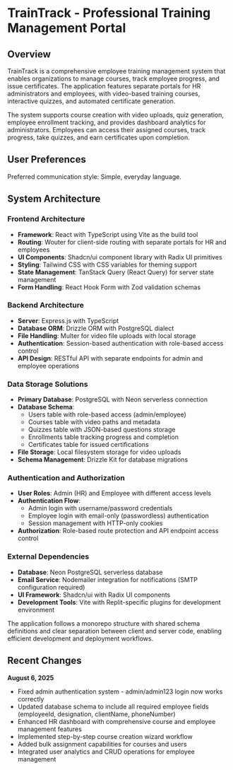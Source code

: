 # TrainTrack - Professional Training Management Portal

## Overview

TrainTrack is a comprehensive employee training management system that enables organizations to manage courses, track employee progress, and issue certificates. The application features separate portals for HR administrators and employees, with video-based training courses, interactive quizzes, and automated certificate generation.

The system supports course creation with video uploads, quiz generation, employee enrollment tracking, and provides dashboard analytics for administrators. Employees can access their assigned courses, track progress, take quizzes, and earn certificates upon completion.

## User Preferences

Preferred communication style: Simple, everyday language.

## System Architecture

### Frontend Architecture
- **Framework**: React with TypeScript using Vite as the build tool
- **Routing**: Wouter for client-side routing with separate portals for HR and employees
- **UI Components**: Shadcn/ui component library with Radix UI primitives
- **Styling**: Tailwind CSS with CSS variables for theming support
- **State Management**: TanStack Query (React Query) for server state management
- **Form Handling**: React Hook Form with Zod validation schemas

### Backend Architecture
- **Server**: Express.js with TypeScript
- **Database ORM**: Drizzle ORM with PostgreSQL dialect
- **File Handling**: Multer for video file uploads with local storage
- **Authentication**: Session-based authentication with role-based access control
- **API Design**: RESTful API with separate endpoints for admin and employee operations

### Data Storage Solutions
- **Primary Database**: PostgreSQL with Neon serverless connection
- **Database Schema**: 
  - Users table with role-based access (admin/employee)
  - Courses table with video paths and metadata
  - Quizzes table with JSON-based questions storage
  - Enrollments table tracking progress and completion
  - Certificates table for issued certifications
- **File Storage**: Local filesystem storage for video uploads
- **Schema Management**: Drizzle Kit for database migrations

### Authentication and Authorization
- **User Roles**: Admin (HR) and Employee with different access levels
- **Authentication Flow**: 
  - Admin login with username/password credentials
  - Employee login with email-only (passwordless) authentication
  - Session management with HTTP-only cookies
- **Authorization**: Role-based route protection and API endpoint access control

### External Dependencies
- **Database**: Neon PostgreSQL serverless database
- **Email Service**: Nodemailer integration for notifications (SMTP configuration required)
- **UI Framework**: Shadcn/ui with Radix UI components
- **Development Tools**: Vite with Replit-specific plugins for development environment

The application follows a monorepo structure with shared schema definitions and clear separation between client and server code, enabling efficient development and deployment workflows.

## Recent Changes

**August 6, 2025**
- Fixed admin authentication system - admin/admin123 login now works correctly
- Updated database schema to include all required employee fields (employeeId, designation, clientName, phoneNumber)
- Enhanced HR dashboard with comprehensive course and employee management features
- Implemented step-by-step course creation wizard workflow
- Added bulk assignment capabilities for courses and users
- Integrated user analytics and CRUD operations for employee management